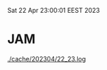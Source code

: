 Sat 22 Apr 23:00:01 EEST 2023
# JAM
<a href='./cache/202304/22_23.log'>./cache/202304/22_23.log</a>
